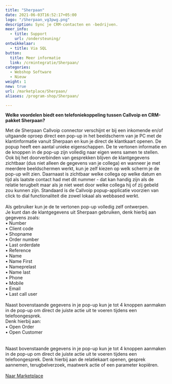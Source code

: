 ```yaml
---
title: "Sherpaan"
date: 2021-06-03T16:52:17+05:00
logo: "/Sherpaan_vg3pwg.png"
description: Sync je CRM-contacten en -bedrijven.
meer_info:
  - title: Support
    url: /ondersteuning/
ontwikkelaar:
  - title: Via SQL
button:
  title: Meer informatie
  link: /crmintegratie/Sherpaan/
categories:
  - Webshop Software
  - Nieuw
weight: 1
new: true
url: /marketplace/Sherpaan/
aliases: /program-shop/Sherpaan/

---
```


**Welke voordelen biedt een telefoniekoppeling tussen Callvoip en CRM-pakket Sherpaan?**

Met de Sherpaan Callvoip connector verschijnt er bij een inkomende en/of uitgaande oproep direct een pop-up in het beeldscherm van je PC met de klantinformatie vanuit Sherpaan en kun je direct de klantkaart openen.
De popup heeft een aantal unieke eigenschappen. De te vertonen informatie en de knoppen in de pop-up zijn volledig naar eigen wens samen te stellen. Ook bij het doorverbinden van gesprekken blijven de klantgegevens zichtbaar (dus niet alleen de gegevens van je collega) en wanneer je met meerdere beeldschermen werkt, kun je zelf kiezen op welk scherm je de pop-up wilt zien. Daarnaast is zichtbaar welke collega op welke datum en tijd als laatste contact had met dit nummer - dat kan handig zijn als de relatie terugbelt maar als je niet weet door welke collega hij of zij gebeld zou kunnen zijn. Standaard is de Callvoip popup-applicatie voorzien van click to dial functionaliteit die zowel lokaal als webbased werkt. <br>
<br>
Als gebruiker kun je de te vertonen pop-up volledig zelf ontwerpen. <br>
Je kunt dan de klantgegevens uit Sherpaan gebruiken, denk hierbij aan gegevens zoals: <br>
• Number<br>
• Client code<br>
• Shopname<br>
• Order number<br>
• Last orderdate<br>
• Reference<br>
• Name<br>
• Name First<br>
• Nameprelast<br>
• Name last<br>
• Phone<br>
• Mobile<br>
• Email<br>
• Last call user<br>
<br>
Naast bovenstaande gegevens in je pop-up kun je tot 4 knoppen aanmaken in de pop-up om direct de juiste actie uit te voeren tijdens een telefoongesprek. <br>
Denk hierbij aan:<br>
• Open Order<br>
• Open Customer<br>
<br>
 <br>
Naast bovenstaande gegevens in je pop-up kun je tot 4 knoppen aanmaken in de pop-up om direct de juiste actie uit te voeren tijdens een telefoongesprek. Denk hierbij aan de relatiekaart openen, gesprek aannemen, terugbelverzoek, maatwerk actie of een parameter kopiëren.<br><br><a href="/marketplace" class="button">Naar Marketplace</a>


